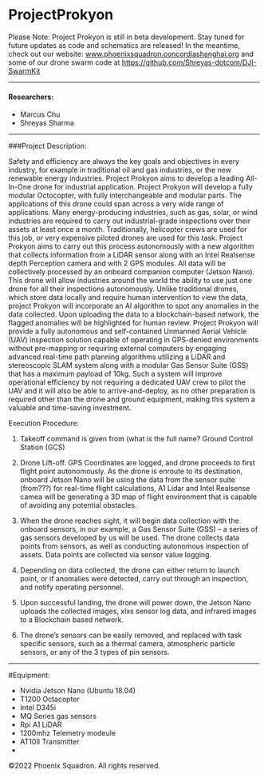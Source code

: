 # ProjectProkyon


Please Note: 
Project Prokyon is still in beta development. Stay tuned for future updates as code and schematics are released!
In the meantime, check out our website: www.phoenixsquadron.concordiashanghai.org and some of our drone swarm code at https://github.com/Shreyas-dotcom/DJI-SwarmKit


***
#### Researchers: 
- Marcus Chu 
- Shreyas Sharma 


***

###Project Description: 

Safety and efficiency are always the key goals and objectives in every industry, for example in traditional oil and gas industries, or the new renewable energy industries. Project Prokyon aims to develop a leading All-In-One drone for industrial application. Project Prokyon will develop a fully modular Octocopter, with fully interchangeable and modular parts. The applications of this drone could span across a very wide range of applications. Many energy-producing industries, such as gas, solar, or wind industries are required to carry out industrial-grade inspections over their assets at least once a month. Traditionally, helicopter crews are used for this job, or very expensive piloted drones are used for this task. Project Prokyon aims to carry out this process autonomously with a new algorithm that collects information from a LiDAR sensor along with an Intel Realsense depth Perception camera and with 2 GPS modules. All data will be collectively processed by an onboard companion computer (Jetson Nano). This drone will allow industries around the world the ability to use just one drone for all their inspections autonomously. Unlike traditional drones, which store data locally and require human intervention to view the data, project Prokyon will incorporate an AI algorithm to spot any anomalies in the data collected. Upon uploading the data to a blockchain-based network, the flagged anomalies will be highlighted for human review. Project Prokyon will provide a fully autonomous and self-contained Unmanned Aerial Vehicle (UAV) inspection solution capable of operating in GPS-denied environments without pre-mapping or requiring external computers by engaging advanced real-time path planning algorithms utilizing a LiDAR and stereoscopic SLAM system along with a modular Gas Sensor Suite (GSS) that has a maximum payload of 10kg. Such a system will improve operational efficiency by not requiring a dedicated UAV crew to pilot the UAV and it will also be able to arrive-and-deploy, as no other preparation is required other than the drone and ground equipment, making this system a valuable and time-saving investment. 

Execution Procedure:  

1. Takeoff command is given from (what is the full name? Ground Control Station (GCS)  

2. Drone Lift-off. GPS Coordinates are logged, and drone proceeds to first flight point autonomously. As the drone is enroute to its destination, onboard Jetson Nano will be using the data from the sensor suite (from???) for real-time flight calculations, A1 Lidar and Intel Realsense camea will be generating a 3D map of flight environment that is capable of avoiding any potential obstacles.  

3. When the drone reaches sight, it will begin data collection with the onboard sensors, in our example, a Gas Sensor Suite (GSS) – a series of gas sensors developed by us will be used. The drone collects data points from sensors, as well as conducting autonomous inspection of assets. Data points are collected via sensor value logging. 

4. Depending on data collected, the drone can either return to launch point, or if anomalies were detected, carry out through an inspection, and notify operating personnel.  

5. Upon successful landing, the drone will power down, the Jetson Nano uploads the collected images, xlxs sensor log data, and infrared images to a Blockchain based network.  

6. The drone’s sensors can be easily removed, and replaced with task specific sensors, such as a thermal camera, atmospheric particle sensors, or any of the 3 types of pin sensors.  

***
#Equipment: 

* Nvidia Jetson Nano (Ubuntu 18.04)
* T1200 Octacopter
* Intel D345i
* MQ Series gas sensors
* Rpi A1 LiDAR
* 1200mhz Telemetry modeule
* AT10II Transmitter
* 




©2022 Phoenix Squadron. All rights reserved.
